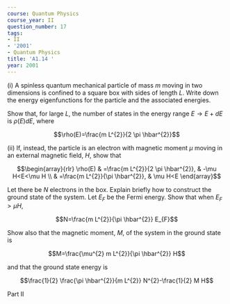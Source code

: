 ```yaml
---
course: Quantum Physics
course_year: II
question_number: 17
tags:
- II
- '2001'
- Quantum Physics
title: 'A1.14 '
year: 2001
---
```



(i) A spinless quantum mechanical particle of mass $m$ moving in two dimensions is confined to a square box with sides of length $L$. Write down the energy eigenfunctions for the particle and the associated energies.

Show that, for large $L$, the number of states in the energy range $E \rightarrow E+d E$ is $\rho(E) d E$, where

$$\rho(E)=\frac{m L^{2}}{2 \pi \hbar^{2}}$$

(ii) If, instead, the particle is an electron with magnetic moment $\mu$ moving in an external magnetic field, $H$, show that

$$\begin{array}{rlr}
\rho(E) & =\frac{m L^{2}}{2 \pi \hbar^{2}}, & -\mu H<E<\mu H \\
& =\frac{m L^{2}}{\pi \hbar^{2}}, & \mu H<E
\end{array}$$

Let there be $N$ electrons in the box. Explain briefly how to construct the ground state of the system. Let $E_{F}$ be the Fermi energy. Show that when $E_{F}>\mu H$,

$$N=\frac{m L^{2}}{\pi \hbar^{2}} E_{F}$$

Show also that the magnetic moment, $M$, of the system in the ground state is

$$M=\frac{\mu^{2} m L^{2}}{\pi \hbar^{2}} H$$

and that the ground state energy is

$$\frac{1}{2} \frac{\pi \hbar^{2}}{m L^{2}} N^{2}-\frac{1}{2} M H$$

Part II